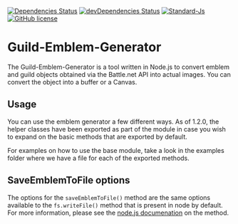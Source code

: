 [![Dependencies Status](https://img.shields.io/david/blizzardbots/Guild-Emblem-Generator.svg?style=flat-square)](https://david-dm.org/blizzardbots/Guild-Emblem-Generator)
[![devDependencies Status](https://img.shields.io/david/dev/blizzardbots/Guild-Emblem-Generator.svg?style=flat-square)](https://david-dm.org/blizzardbots/Guild-Emblem-Generator?type=dev)
[![Standard-Js](https://img.shields.io/badge/code_style-standard-brightgreen.svg?style=flat-square)](https://standardjs.com/)
[![GitHub license](https://img.shields.io/github/license/HF-Solutions/Tron.svg?style=flat-square)](https://github.com/blizzardbots/Guild-Emblem-Generator/blob/master/LICENSE.md)

# Guild-Emblem-Generator

The Guild-Emblem-Generator is a tool written in Node.js to convert emblem and
guild objects obtained via the Battle.net API into actual images. You can
convert the object into a buffer or a Canvas.

## Usage

You can use the emblem generator a few different ways. As of 1.2.0, the helper
classes have been exported as part of the module in case you wish to expand on
the basic methods that are exported by default.

For examples on how to use the base module, take a look in the examples folder
where we have a file for each of the exported methods.

## SaveEmblemToFile options

The options for the `saveEmblemToFile()` method are the same options available
to the `fs.writeFile()` method that is present in node by default. For more
information, please see the [node.js documenation](https://nodejs.org/api/fs.html#fs_fs_writefile_file_data_options_callback)
on the method.